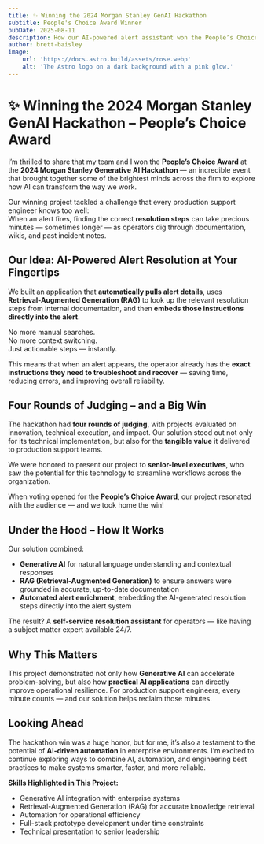 ```yaml
---
title: ✨ Winning the 2024 Morgan Stanley GenAI Hackathon
subtitle: People's Choice Award Winner
pubDate: 2025-08-11
description: How our AI-powered alert assistant won the People’s Choice Award at the 2024 Morgan Stanley GenAI Hackathon — cutting recovery time, boosting reliability, and showing the power of Generative AI in action.
author: brett-baisley
image:
    url: 'https://docs.astro.build/assets/rose.webp'
    alt: 'The Astro logo on a dark background with a pink glow.'
---
```


# ✨ Winning the 2024 Morgan Stanley GenAI Hackathon – People’s Choice Award

I’m thrilled to share that my team and I won the **People’s Choice Award** at the **2024 Morgan Stanley Generative AI Hackathon** — an incredible event that brought together some of the brightest minds across the firm to explore how AI can transform the way we work.

Our winning project tackled a challenge that every production support engineer knows too well:  
When an alert fires, finding the correct **resolution steps** can take precious minutes — sometimes longer — as operators dig through documentation, wikis, and past incident notes.



## Our Idea: AI-Powered Alert Resolution at Your Fingertips

We built an application that **automatically pulls alert details**, uses **Retrieval-Augmented Generation (RAG)** to look up the relevant resolution steps from internal documentation, and then **embeds those instructions directly into the alert**.

No more manual searches.  
No more context switching.  
Just actionable steps — instantly.

This means that when an alert appears, the operator already has the **exact instructions they need to troubleshoot and recover** — saving time, reducing errors, and improving overall reliability.



## Four Rounds of Judging – and a Big Win

The hackathon had **four rounds of judging**, with projects evaluated on innovation, technical execution, and impact. Our solution stood out not only for its technical implementation, but also for the **tangible value** it delivered to production support teams.

We were honored to present our project to **senior-level executives**, who saw the potential for this technology to streamline workflows across the organization.

When voting opened for the **People’s Choice Award**, our project resonated with the audience — and we took home the win!



## Under the Hood – How It Works

Our solution combined:

- **Generative AI** for natural language understanding and contextual responses  
- **RAG (Retrieval-Augmented Generation)** to ensure answers were grounded in accurate, up-to-date documentation  
- **Automated alert enrichment**, embedding the AI-generated resolution steps directly into the alert system  

The result? A **self-service resolution assistant** for operators — like having a subject matter expert available 24/7.



## Why This Matters

This project demonstrated not only how **Generative AI** can accelerate problem-solving, but also how **practical AI applications** can directly improve operational resilience. For production support engineers, every minute counts — and our solution helps reclaim those minutes.



## Looking Ahead

The hackathon win was a huge honor, but for me, it’s also a testament to the potential of **AI-driven automation** in enterprise environments. I’m excited to continue exploring ways to combine AI, automation, and engineering best practices to make systems smarter, faster, and more reliable.



**Skills Highlighted in This Project:**

- Generative AI integration with enterprise systems  
- Retrieval-Augmented Generation (RAG) for accurate knowledge retrieval  
- Automation for operational efficiency  
- Full-stack prototype development under time constraints  
- Technical presentation to senior leadership  
